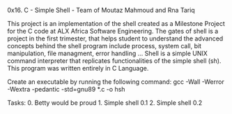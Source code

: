 0x16. C - Simple Shell - Team of Moutaz Mahmoud and Rna Tariq

This project is an implementation of the shell created as a Milestone Project for the C code at ALX Africa Software Engineering.
The gates of shell is a project in the first trimester, that helps student to understand the advanced
concepts behind the shell program include process, system call, bit manipulation, file managment, error handling ...
Shell is a simple UNIX command interpreter that replicates functionalities of the simple shell (sh).
This program was written entirely in C Language.

Create an executable by running the following command:
gcc -Wall -Werror -Wextra -pedantic -std=gnu89 *.c -o hsh

Tasks: 
    0. Betty would be proud
    1. Simple shell 0.1
    2. Simple shell 0.2

